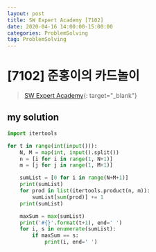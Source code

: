 ```yaml
---
layout: post
title: SW Expert Academy [7102]
date: 2020-04-16 14:00:00-15:00:00
categories: ProblemSolving
tag: ProblemSolving
---
```


# [7102] 준홍이의 카드놀이
> [SW Expert Academy](https://swexpertacademy.com/main/main.do){: target="_blank"}

## my solution
```python
import itertools

for t in range(int(input())):
    N, M = map(int, input().split())
    n = [i for i in range(1, N+1)]
    m = [j for j in range(1, M+1)]

    sumList = [0 for i in range(N+M+1)]
    print(sumList)
    for prod in list(itertools.product(n, m)):
        sumList[sum(prod)] += 1
    print(sumList)

    maxSum = max(sumList)
    print('#{}'.format(t+1), end=' ')
    for i, s in enumerate(sumList):
        if maxSum == s:
            print(i, end=' ')
```
